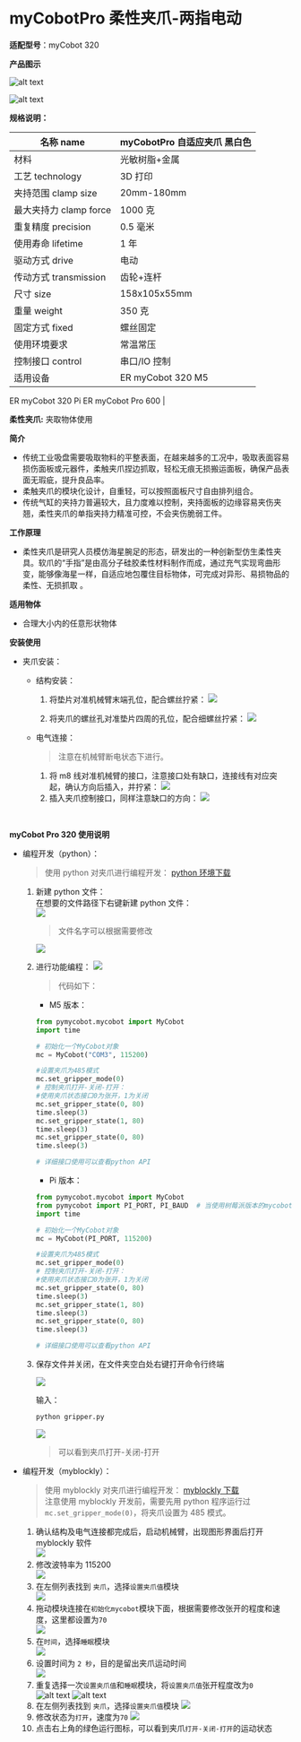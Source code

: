 # myCobotPro 柔性夹爪-两指电动

**适配型号**：myCobot 320

**产品图示**

![alt text](../../../resources/1-ProductIntroduction/1.4/1.4.1-Gripper/5-FlexibleElectricGripper/产品展示1.jpg)

![alt text](../../../resources/1-ProductIntroduction/1.4/1.4.1-Gripper/5-FlexibleElectricGripper/产品展示2.jpg)

**规格说明：**

| 名称 name              | myCobotPro 自适应夹爪 黑白色             |
| ---------------------- | ---------------------------------------- |
| 材料                   | 光敏树脂+金属                            |
| 工艺 technology        | 3D 打印                                  |
| 夹持范围 clamp size    | 20mm-180mm                                |
| 最大夹持力 clamp force | 1000 克                                  |
| 重复精度 precision     | 0.5 毫米                                 |
| 使用寿命 lifetime      | 1 年                                     |
| 驱动方式 drive         | 电动                                     |
| 传动方式 transmission  | 齿轮+连杆                                |
| 尺寸 size              | 158x105x55mm                             |
| 重量 weight            | 350 克                                   |
| 固定方式 fixed         | 螺丝固定                                 |
| 使用环境要求           | 常温常压                                 |
| 控制接口 control       | 串口/IO 控制                             |
| 适用设备               | ER myCobot 320 M5
ER myCobot 320 Pi
ER myCobot Pro 600 |

**柔性夹爪:** 夹取物体使用

**简介**

- 传统工业吸盘需要吸取物料的平整表面，在越来越多的工况中，吸取表面容易损伤面板或元器件，柔触夹爪捏边抓取，轻松无痕无损搬运面板，确保产品表面无瑕疵，提升良品率。
- 柔触夹爪的模块化设计，自重轻，可以按照面板尺寸自由排列组合。
- 传统气缸的夹持力普遍较大，且力度难以控制，夹持面板的边缘容易夹伤夹翘，柔性夹爪的单指夹持力精准可控，不会夹伤脆弱工件。

**工作原理**

- 柔性夹爪是研究人员模仿海星腕足的形态，研发出的一种创新型仿生柔性夹具。软爪的“手指”是由高分子硅胶柔性材料制作而成，通过充气实现弯曲形变，能够像海星一样，自适应地包覆住目标物体，可完成对异形、易损物品的柔性、无损抓取 。

**适用物体**

- 合理大小内的任意形状物体

**安装使用**

- 夹爪安装：

  - 结构安装：

    1. 将垫片对准机械臂末端孔位，配合螺丝拧紧：
       ![](../../../resources/1-ProductIntroduction/1.4/1.4.1-Gripper/5-FlexibleElectricGripper/安装1.png)

    2. 将夹爪的螺丝孔对准垫片四周的孔位，配合细螺丝拧紧：
       ![](../../../resources/1-ProductIntroduction/1.4/1.4.1-Gripper/5-FlexibleElectricGripper/安装2.png)

  - 电气连接：
    > 注意在机械臂断电状态下进行。
    1. 将 m8 线对准机械臂的接口，注意接口处有缺口，连接线有对应突起，确认方向后插入，并拧紧：
       ![](../../../resources/1-ProductIntroduction/1.4/1.4.1-Gripper/5-FlexibleElectricGripper/电气连接1.png)
    2. 插入夹爪控制接口，同样注意缺口的方向：
       ![](../../../resources/1-ProductIntroduction/1.4/1.4.1-Gripper/5-FlexibleElectricGripper/电气连接2.png)

<br>

**myCobot Pro 320 使用说明**

- 编程开发（python）：

  > 使用 python 对夹爪进行编程开发：
  > [python 环境下载](../../../7-ApplicationBasePython/7.1_download.md)

  1. 新建 python 文件：  
     在想要的文件路径下右键新建 python 文件：  
     ![](../../../resources/1-ProductIntroduction/1.4/1.4.1-Gripper/5-FlexibleElectricGripper/python使用1.png)

     > 文件名字可以根据需要修改

     ![](../../../resources/1-ProductIntroduction/1.4/1.4.1-Gripper/5-FlexibleElectricGripper/python使用2.png)

  2. 进行功能编程：
     ![](../../../resources/1-ProductIntroduction/1.4/1.4.1-Gripper/5-FlexibleElectricGripper/python使用3.png)

     > 代码如下：

     - M5 版本：

     ```python
     from pymycobot.mycobot import MyCobot
     import time

     # 初始化一个MyCobot对象
     mc = MyCobot("COM3", 115200)

     #设置夹爪为485模式
     mc.set_gripper_mode(0)
     # 控制夹爪打开-关闭-打开：
     #使用夹爪状态接口0为张开，1为关闭
     mc.set_gripper_state(0, 80)
     time.sleep(3)
     mc.set_gripper_state(1, 80)
     time.sleep(3)
     mc.set_gripper_state(0, 80)
     time.sleep(3)

     # 详细接口使用可以查看python API
     ```

     - Pi 版本：

     ```python
     from pymycobot.mycobot import MyCobot
     from pymycobot import PI_PORT, PI_BAUD  # 当使用树莓派版本的mycobot时，可以引用这两个变量进行MyCobot初始化
     import time

     # 初始化一个MyCobot对象
     mc = MyCobot(PI_PORT, 115200)

     #设置夹爪为485模式
     mc.set_gripper_mode(0)
     # 控制夹爪打开-关闭-打开：
     #使用夹爪状态接口0为张开，1为关闭
     mc.set_gripper_state(0, 80)
     time.sleep(3)
     mc.set_gripper_state(1, 80)
     time.sleep(3)
     mc.set_gripper_state(0, 80)
     time.sleep(3)

     # 详细接口使用可以查看python API
     ```

  3. 保存文件并关闭，在文件夹空白处右键打开命令行终端

     ![](../../../resources/1-ProductIntroduction/1.4/1.4.1-Gripper/5-FlexibleElectricGripper/python使用4.png)

     输入：

     ```bash
     python gripper.py
     ```

     ![](../../../resources/1-ProductIntroduction/1.4/1.4.1-Gripper/5-FlexibleElectricGripper/python使用5.png)

     > 可以看到夹爪打开-关闭-打开

- 编程开发（myblockly）：

  > 使用 myblockly 对夹爪进行编程开发：
  > [myblockly 下载](../../../5-BasicApplication/5.2-ApplicationUse/myblockly/320pi/2-install_uninstall.md)  
  > 注意使用 myblockly 开发前，需要先用 python 程序运行过`mc.set_gripper_mode(0)`，将夹爪设置为 485 模式。

  1. 确认结构及电气连接都完成后，启动机械臂，出现图形界面后打开 myblockly 软件  
     ![](../../../resources/1-ProductIntroduction/1.4/1.4.1-Gripper/5-FlexibleElectricGripper/myblockly使用1.png)
  2. 修改波特率为 115200  
     ![](../../../resources/1-ProductIntroduction/1.4/1.4.1-Gripper/5-FlexibleElectricGripper/myblockly使用2.png)
  3. 在左侧列表找到 `夹爪`，选择`设置夹爪值`模块  
     ![](../../../resources/1-ProductIntroduction/1.4/1.4.1-Gripper/5-FlexibleElectricGripper/myblockly使用3.png)
  4. 拖动模块连接在`初始化mycobot`模块下面，根据需要修改张开的程度和速度，这里都设置为`70`  
     ![](../../../resources/1-ProductIntroduction/1.4/1.4.1-Gripper/5-FlexibleElectricGripper/myblockly使用4.png)
  5. 在`时间`，选择`睡眠`模块  
     ![](../../../resources/1-ProductIntroduction/1.4/1.4.1-Gripper/5-FlexibleElectricGripper/myblockly使用5.png)
  6. 设置时间为 `2 秒`，目的是留出夹爪运动时间  
     ![](../../../resources/1-ProductIntroduction/1.4/1.4.1-Gripper/5-FlexibleElectricGripper/myblockly使用6.png)
  7. 重复选择一次`设置夹爪值`和`睡眠`模块，将`设置夹爪值`张开程度改为`0`  
     ![alt text](../../../resources/1-ProductIntroduction/1.4/1.4.1-Gripper/5-FlexibleElectricGripper/myblockly使用7.png)
     ![alt text](../../../resources/1-ProductIntroduction/1.4/1.4.1-Gripper/5-FlexibleElectricGripper/myblockly使用8.png)
  8. 在左侧列表找到 `夹爪`，选择`设置夹爪值`模块
     ![](../../../resources/1-ProductIntroduction/1.4/1.4.1-Gripper/5-FlexibleElectricGripper/myblockly使用9.png)
  9. 修改状态为`打开`，速度为`70`
     ![](../../../resources/1-ProductIntroduction/1.4/1.4.1-Gripper/5-FlexibleElectricGripper/myblockly使用10.png)
  10. 点击右上角的绿色运行图标，可以看到夹爪`打开-关闭-打开`的运动状态
